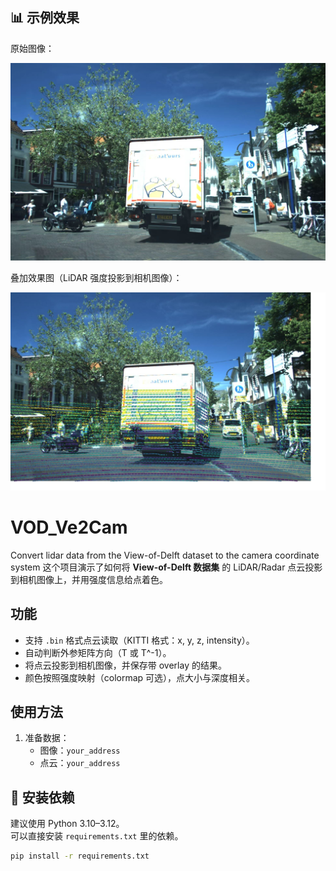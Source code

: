 ## 📊 示例效果

原始图像：

![Example](example.jpg)

叠加效果图（LiDAR 强度投影到相机图像）：

![Example Overlay](example_Overlay.jpg)

# VOD_Ve2Cam
Convert lidar data from the View-of-Delft dataset to the camera coordinate system
这个项目演示了如何将 **View-of-Delft 数据集** 的 LiDAR/Radar 点云投影到相机图像上，并用强度信息给点着色。

## 功能
- 支持 `.bin` 格式点云读取（KITTI 格式：x, y, z, intensity）。
- 自动判断外参矩阵方向（T 或 T^-1）。
- 将点云投影到相机图像，并保存带 overlay 的结果。
- 颜色按照强度映射（colormap 可选），点大小与深度相关。

## 使用方法
1. 准备数据：
   - 图像：`your_address`
   - 点云：`your_address`
  
## 🔧 安装依赖

建议使用 Python 3.10–3.12。  
可以直接安装 `requirements.txt` 里的依赖。


```bash
pip install -r requirements.txt

